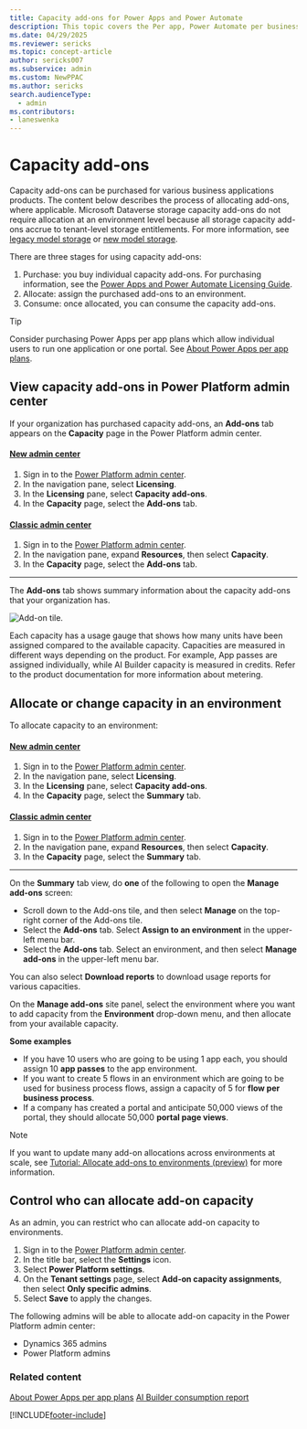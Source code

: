```yaml
---
title: Capacity add-ons for Power Apps and Power Automate  
description: This topic covers the Per app, Power Automate per business process, AI builder, Portal logins, and Portal views. 
ms.date: 04/29/2025
ms.reviewer: sericks
ms.topic: concept-article
author: sericks007
ms.subservice: admin
ms.custom: NewPPAC
ms.author: sericks
search.audienceType: 
  - admin
ms.contributors:
- laneswenka
---
```

# Capacity add-ons

Capacity add-ons can be purchased for various business applications products.  The content below describes the process of allocating add-ons, where applicable.  Microsoft Dataverse storage capacity add-ons do not require allocation at an environment level because all storage capacity add-ons accrue to tenant-level storage entitlements.  For more information, see [legacy model storage](legacy-capacity-storage.md) or [new model storage](capacity-storage.md).

There are three stages for using capacity add-ons:

1. Purchase: you buy individual capacity add-ons. For purchasing information, see the [Power Apps and Power Automate Licensing Guide](https://go.microsoft.com/fwlink/?linkid=2085130).
2. Allocate: assign the purchased add-ons to an environment.
3. Consume: once allocated, you can consume the capacity add-ons.

> [!TIP]
> Consider purchasing Power Apps per app plans which allow individual users to run one application or one portal. See [About Power Apps per app plans](about-powerapps-perapp.md).

## View capacity add-ons in Power Platform admin center

If your organization has purchased capacity add-ons, an **Add-ons** tab appears on the **Capacity** page in the Power Platform admin center.

#### [New admin center](#tab/new)
1. Sign in to the [Power Platform admin center](https://admin.powerplatform.microsoft.com/).
1. In the navigation pane, select **Licensing**.
1. In the **Licensing** pane, select **Capacity add-ons**.
1. In the **Capacity** page, select the **Add-ons** tab.

#### [Classic admin center](#tab/classic)
1. Sign in to the [Power Platform admin center](https://admin.powerplatform.microsoft.com/).
1. In the navigation pane, expand **Resources**, then select **Capacity**.
1. In the **Capacity** page, select the **Add-ons** tab.
---

The **Add-ons** tab shows summary information about the capacity add-ons that your organization has.

![Add-on tile.](media/add-on-tile2.png "Add-on tile")

Each capacity has a usage gauge that shows how many units have been assigned compared to the available capacity. Capacities are measured in different ways depending on the product. For example, App passes are assigned individually, while AI Builder capacity is measured in credits. Refer to the product documentation for more information about metering.

## Allocate or change capacity in an environment

To allocate capacity to an environment:

#### [New admin center](#tab/new)
1. Sign in to the [Power Platform admin center](https://admin.powerplatform.microsoft.com/).
1. In the navigation pane, select **Licensing**.
1. In the **Licensing** pane, select **Capacity add-ons**.
1. In the **Capacity** page, select the **Summary** tab.

#### [Classic admin center](#tab/classic)
1. Sign in to the [Power Platform admin center](https://admin.powerplatform.microsoft.com/).
1. In the navigation pane, expand **Resources**, then select **Capacity**.
1. In the **Capacity** page, select the **Summary** tab.
---

On the **Summary** tab view, do **one** of the following to open the **Manage add-ons** screen:

- Scroll down to the Add-ons tile, and then select **Manage** on the top-right corner of the Add-ons tile.
- Select the **Add-ons** tab. Select **Assign to an environment** in the upper-left menu bar.    
- Select the **Add-ons** tab. Select an environment, and then select **Manage add-ons** in the upper-left menu bar.

You can also select **Download reports** to download usage reports for various capacities.
   
On the **Manage add-ons** site panel, select the environment where you want to add capacity from the **Environment** drop-down menu, and then allocate from your available capacity.

   **Some examples**

   - If you have 10 users who are going to be using 1 app each, you should assign 10 **app passes** to the app environment.
   - If you want to create 5 flows in an environment which are going to be used for business process flows, assign a capacity of 5 for **flow per business process**.
   - If a company has created a portal and anticipate 50,000 views of the portal, they should allocate 50,000 **portal page views**.

  > [!NOTE]
  > If you want to update many add-on allocations across environments at scale, see [Tutorial: Allocate add-ons to environments (preview)](./programmability-tutorial-allocate-capacity-addons.md) for more information.

## Control who can allocate add-on capacity

As an admin, you can restrict who can allocate add-on capacity to environments.

1. Sign in to the [Power Platform admin center](https://admin.powerplatform.microsoft.com/).
2. In the title bar, select the **Settings** icon.
3. Select **Power Platform settings**.
4. On the **Tenant settings** page, select **Add-on capacity assignments**, then select **Only specific admins**.
5. Select **Save** to apply the changes.

The following admins will be able to allocate add-on capacity in the Power Platform admin center:

- Dynamics 365 admins
- Power Platform admins

### Related content
[About Power Apps per app plans](about-powerapps-perapp.md)
[AI Builder consumption report](/ai-builder/administer-consumption-report)


[!INCLUDE[footer-include](../includes/footer-banner.md)]

